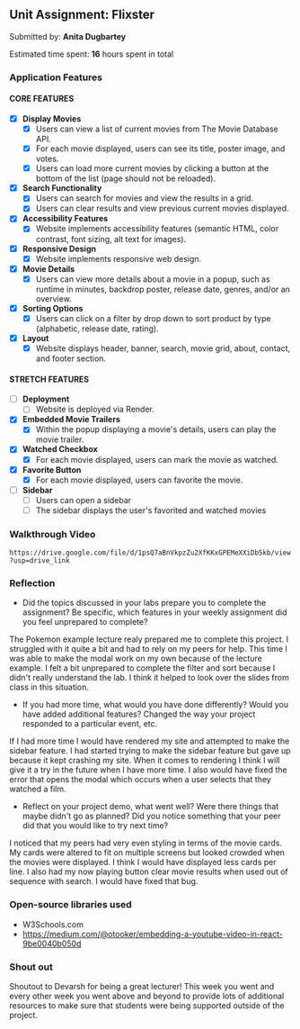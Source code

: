 ## Unit Assignment: Flixster

Submitted by: **Anita Dugbartey**

Estimated time spent: **16** hours spent in total

### Application Features

#### CORE FEATURES


- [x] **Display Movies**
  - [x] Users can view a list of current movies from The Movie Database API.
  - [x] For each movie displayed, users can see its title, poster image, and votes.
  - [x] Users can load more current movies by clicking a button at the bottom of the list (page should not be reloaded).
- [x] **Search Functionality**
  - [x] Users can search for movies and view the results in a grid.
  - [x] Users can clear results and view previous current movies displayed.
- [x] **Accessibility Features**
  - [x] Website implements accessibility features (semantic HTML, color contrast, font sizing, alt text for images).
- [x] **Responsive Design**
  - [x] Website implements responsive web design.
- [x] **Movie Details**
  - [x] Users can view more details about a movie in a popup, such as runtime in minutes, backdrop poster, release date, genres, and/or an overview.
- [x] **Sorting Options**
  - [x] Users can click on a filter by drop down to sort product by type (alphabetic, release date, rating).
- [x] **Layout**
  - [x] Website displays header, banner, search, movie grid, about, contact, and footer section.

#### STRETCH FEATURES

- [ ] **Deployment**
  - [ ] Website is deployed via Render.
- [x] **Embedded Movie Trailers**
  - [x] Within the popup displaying a movie's details, users can play the movie trailer.
- [x] **Watched Checkbox**
  - [x] For each movie displayed, users can mark the movie as watched.
- [x] **Favorite Button**
  - [x] For each movie displayed, users can favorite the movie.
- [ ] **Sidebar**
  - [ ] Users can open a sidebar
  - [ ] The sidebar displays the user's favorited and watched movies

### Walkthrough Video

`https://drive.google.com/file/d/1psQ7aBnVkpzZu2XfKKxGPEMeXXiDb5kb/view?usp=drive_link`

### Reflection

* Did the topics discussed in your labs prepare you to complete the assignment? Be specific, which features in your weekly assignment did you feel unprepared to complete?

The Pokemon example lecture realy prepared me to complete this project. I struggled with it quite a bit and had to rely on my peers for help. This time I was able to make the modal work on my own because of the lecture example. I felt a bit unprepared to complete the filter and sort because I didn't really understand the lab. I think it helped to look over the slides from class in this situation.

* If you had more time, what would you have done differently? Would you have added additional features? Changed the way your project responded to a particular event, etc.

If I had more time I would have rendered my site and attempted to make the sidebar feature. I had started trying to make the sidebar feature but gave up because it kept crashing my site. When it comes to rendering I think I will give it a try in the future when I have more time. I also would have fixed the error that opens the modal which occurs when a user selects that they watched a film.  

* Reflect on your project demo, what went well? Were there things that maybe didn't go as planned? Did you notice something that your peer did that you would like to try next time?

I noticed that my peers had very even styling in terms of the movie cards. My cards were altered to fit on multiple screens but looked crowded when the movies were displayed. I think I would have displayed less cards per line. I also had my now playing button clear movie results when used out of sequence with search. I would have fixed that bug.

### Open-source libraries used

- W3Schools.com
- https://medium.com/@otooker/embedding-a-youtube-video-in-react-9be0040b050d

### Shout out

Shoutout to Devarsh for being a great lecturer! This week you went and every other week you went above and beyond to provide lots of additional resources to make sure that students were being supported outside of the project.
